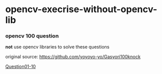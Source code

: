 # opencv-execrise-without-opencv-lib

### opencv 100 question
**not** use opencv libraries to solve these questions

original source: https://github.com/yoyoyo-yo/Gasyori100knock

[Question01-10](https://github.com/mokomokoo/opencv-execrise-without-opencv-lib/blob/master/opencv%20exercise/Question_01_10/questions%2001_10.ipynb)

